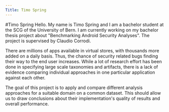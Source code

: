 ```yaml
---
Title: Timo Spring
---
```

#Timo Spring
Hello. 
My name is Timo Spring and I am a bachelor student at the SCG of the University of Bern. I am currently working on my bachelor thesis project about "Benchmarking Android Security Analyses". The project is supervised by Claudio Corrodi.

There are millions of apps available in virtual stores, with thousands more added on a daily basis. Thus, the chance of security related bugs finding their way to the end user increases. While a lot of research effort has been done in specifying large scale taxonomies and artifacts, there is a lack of evidence comparing individual approaches in one particular application against each other. 

The goal of this project is to apply and compare different analysis approaches for a suitable domain on a common dataset. This should allow us to draw conclusions about their implementation's quality of results and overall performance. 
